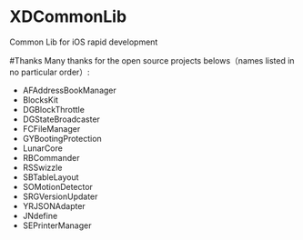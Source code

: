 # XDCommonLib
Common Lib for iOS rapid development


#Thanks 
Many thanks for the open source projects belows（names listed in no particular order）:

- AFAddressBookManager
- BlocksKit
- DGBlockThrottle
- DGStateBroadcaster
- FCFileManager
- GYBootingProtection
- LunarCore
- RBCommander
- RSSwizzle
- SBTableLayout
- SOMotionDetector
- SRGVersionUpdater
- YRJSONAdapter 
- JNdefine
- SEPrinterManager





